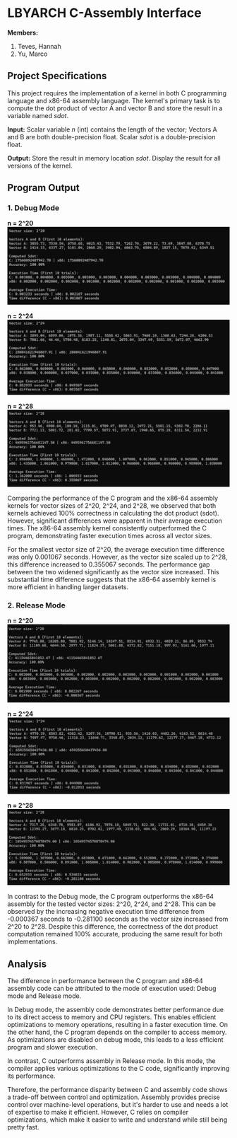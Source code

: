 # LBYARCH C-Assembly Interface

**Members:**
1. Teves, Hannah
2. Yu, Marco

## Project Specifications
This project requires the implementation of a kernel in both C programming language and x86-64 assembly language. The kernel's primary task is to compute the dot product of vector A and vector B and store the result in a variable named *sdot*.

**Input:** Scalar variable *n* (int) contains the length of the vector; Vectors A and B are both double-precision float. Scalar *sdot* is a double-precision float.

**Output:** Store the result in memory location *sdot*. Display the result for all versions of the kernel.

## Program Output
### 1. Debug Mode
**n = 2^20**
![Debug Mode 2^20](img\debug_20.png)

**n = 2^24**
![Debug Mode 2^24](img\debug_24.png)

**n = 2^28**
![Debug Mode 2^28](img\debug_28.png)

Comparing the performance of the C program and the x86-64 assembly kernels for vector sizes of 2^20, 2^24, and 2^28, we observed that both kernels achieved 100% correctness in calculating the dot product (sdot). However, significant differences were apparent in their average execution times. The x86-64 assembly kernel consistently outperformed the C program, demonstrating faster execution times across all vector sizes.

For the smallest vector size of 2^20, the average execution time difference was only 0.001067 seconds. However, as the vector size scaled up to 2^28, this difference increased to 0.355067 seconds. The performance gap between the two widened significantly as the vector size increased. This substantial time difference suggests that the x86-64 assembly kernel is more efficient in handling larger datasets.

### 2. Release Mode
**n = 2^20**
![Release Mode 2^20](img\release_20.png)

**n = 2^24**
![Release Mode 2^24](img\release_24.png)

**n = 2^28**
![Release Mode 2^28](img\release_28.png)

In contrast to the Debug mode, the C program outperforms the x86-64 assembly for the tested vector sizes: 2^20, 2^24, and 2^28. This can be observed by the increasing negative execution time difference from -0.000367 seconds to -0.281100 seconds as the vector size increased from 2^20 to 2^28. Despite this difference, the correctness of the dot product computation remained 100% accurate, producing the same result for both implementations.

## Analysis
The difference in performance between the C program and x86-64 assembly code can be attributed to the mode of execution used: Debug mode and Release mode.

In Debug mode, the assembly code demonstrates better performance due to its direct access to memory and CPU registers. This enables efficient optimizations to memory operations, resulting in a faster execution time. On the other hand, the C program depends on the compiler to access memory. As optimizations are disabled on debug mode, this leads to a less efficient program and slower execution.

In contrast, C outperforms assembly in Release mode. In this mode, the compiler applies various optimizations to the C code, significantly improving its performance. 

Therefore, the performance disparity between C and assembly code shows a trade-off between control and optimization. Assembly provides precise control over machine-level operations, but it's harder to use and needs a lot of expertise to make it efficient. However, C relies on compiler optimizations, which make it easier to write and understand while still being pretty fast.